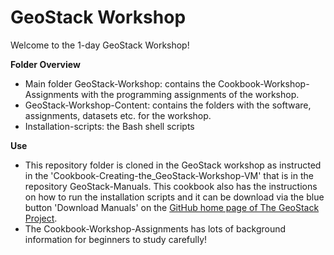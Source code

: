 # GeoStack Workshop
Welcome to the 1-day GeoStack Workshop!

**Folder Overview**
- Main folder GeoStack-Workshop: contains the Cookbook-Workshop-Assignments with the programming assignments of the workshop.
- GeoStack-Workshop-Content: contains the folders with the software, assignments, datasets etc. for the workshop.
- Installation-scripts: the Bash shell scripts 

**Use**
- This repository folder is cloned in the GeoStack workshop as instructed in the 'Cookbook-Creating-the_GeoStack-Workshop-VM' that is in the repository GeoStack-Manuals. This cookbook also has the instructions on how to run the installation scripts and it can be download via the blue button 'Download Manuals' on the [GitHub home page of The GeoStack Project](https://The-GeoStack-Project.github.io).
- The Cookbook-Workshop-Assignments has lots of background information for beginners to study carefully!
